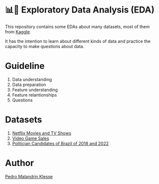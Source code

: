 # 📊🔎 Exploratory Data Analysis (EDA)

This repository contains some EDAs about many datasets, most of them from [Kaggle](https://www.kaggle.com).

It has the intention to learn about different kinds of data and practice the capacity to make questions about data.

# Guideline

1. Data understanding
2. Data preparation
3. Feature understanding
4. Feature relantionships
5. Questions

# Datasets

1. [Netflix Movies and TV Shows](https://www.kaggle.com/datasets/shivamb/netflix-shows)
2. [Video Game Sales](https://www.kaggle.com/datasets/gregorut/videogamesales)
3. [Politician Candidates of Brazil of 2018 and 2022](https://dadosabertos.tse.jus.br/dataset/)

# Author

[Pedro Malandrin Klesse](https://www.github.com/Klesse)
